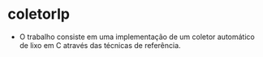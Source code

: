 # coletorlp

- O trabalho consiste em uma implementação de um coletor automático de lixo em C através das técnicas de referência.
